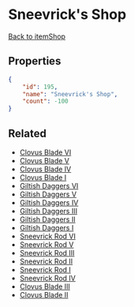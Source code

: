 # Sneevrick's Shop

<no description available>

[Back to itemShop](../item-shops.md)

## Properties

```json
{
    "id": 195,
    "name": "Sneevrick's Shop",
    "count": -100
}
```

## Related

- [Clovus Blade VI](../items/5260-clovus-blade-vi.md)
- [Clovus Blade V](../items/5261-clovus-blade-v.md)
- [Clovus Blade IV](../items/5262-clovus-blade-iv.md)
- [Clovus Blade I](../items/5265-clovus-blade-i.md)
- [Giltish Daggers VI](../items/5266-giltish-daggers-vi.md)
- [Giltish Daggers V](../items/5267-giltish-daggers-v.md)
- [Giltish Daggers IV](../items/5268-giltish-daggers-iv.md)
- [Giltish Daggers III](../items/5269-giltish-daggers-iii.md)
- [Giltish Daggers II](../items/5270-giltish-daggers-ii.md)
- [Giltish Daggers I](../items/5271-giltish-daggers-i.md)
- [Sneevrick Rod VI](../items/5272-sneevrick-rod-vi.md)
- [Sneevrick Rod V](../items/5273-sneevrick-rod-v.md)
- [Sneevrick Rod III](../items/5275-sneevrick-rod-iii.md)
- [Sneevrick Rod II](../items/5276-sneevrick-rod-ii.md)
- [Sneevrick Rod I](../items/5277-sneevrick-rod-i.md)
- [Sneevrick Rod IV](../items/5274-sneevrick-rod-iv.md)
- [Clovus Blade III](../items/5263-clovus-blade-iii.md)
- [Clovus Blade II](../items/5264-clovus-blade-ii.md)

